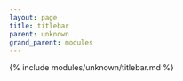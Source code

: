 ```yaml
---
layout: page
title: titlebar
parent: unknown
grand_parent: modules
---
```


{% include modules/unknown/titlebar.md %}
